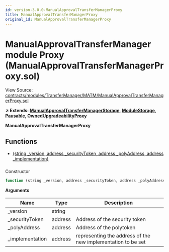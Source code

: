 ```yaml
---
id: version-3.0.0-ManualApprovalTransferManagerProxy
title: ManualApprovalTransferManagerProxy
original_id: ManualApprovalTransferManagerProxy
---
```


# ManualApprovalTransferManager module Proxy (ManualApprovalTransferManagerProxy.sol)

View Source: [contracts/modules/TransferManager/MATM/ManualApprovalTransferManagerProxy.sol](../../contracts/modules/TransferManager/MATM/ManualApprovalTransferManagerProxy.sol)

**↗ Extends: [ManualApprovalTransferManagerStorage](ManualApprovalTransferManagerStorage.md), [ModuleStorage](ModuleStorage.md), [Pausable](Pausable.md), [OwnedUpgradeabilityProxy](OwnedUpgradeabilityProxy.md)**

**ManualApprovalTransferManagerProxy**

## Functions

- [(string _version, address _securityToken, address _polyAddress, address _implementation)](#)

### 

Constructor

```js
function (string _version, address _securityToken, address _polyAddress, address _implementation) public nonpayable ModuleStorage 
```

**Arguments**

| Name        | Type           | Description  |
| ------------- |------------- | -----|
| _version | string |  | 
| _securityToken | address | Address of the security token | 
| _polyAddress | address | Address of the polytoken | 
| _implementation | address | representing the address of the new implementation to be set | 

